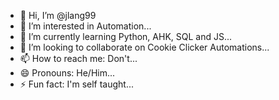 - 👋 Hi, I’m @jlang99
- 👀 I’m interested in Automation...
- 🌱 I’m currently learning Python, AHK, SQL and JS...
- 💞️ I’m looking to collaborate on Cookie Clicker Automations...
- 📫 How to reach me: Don't...
- 😄 Pronouns: He/Him...
- ⚡ Fun fact: I'm self taught...

<!---
jlang99/jlang99 is a ✨ special ✨ repository because its `README.md` (this file) appears on your GitHub profile.
You can click the Preview link to take a look at your changes.
--->
